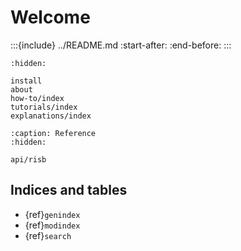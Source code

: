 # Welcome

:::{include} ../README.md
:start-after: <!-- INDEX-START -->
:end-before: <!-- INDEX-END -->
:::

```{toctree}
:hidden:

install
about
how-to/index
tutorials/index
explanations/index
```

```{toctree}
:caption: Reference
:hidden:
 
api/risb
```

## Indices and tables

- {ref}`genindex`
- {ref}`modindex`
- {ref}`search`